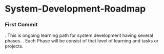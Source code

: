 # System-Development-Roadmap

### First Commit
. This is ongoing learning path for system development having several phases.
. Each Phase will be consist of that level of learning and tasks or projects.
